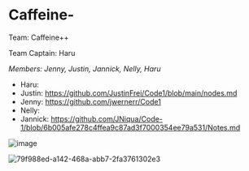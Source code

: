 # Caffeine-
Team: Caffeine++

Team Captain: Haru

_Members: Jenny, Justin, Jannick, Nelly, Haru_

- Haru: 
- Justin: https://github.com/JustinFrei/Code1/blob/main/nodes.md
- Jenny: https://github.com/jwernerr/Code1
- Nelly:
- Jannick: https://github.com/JNiqua/Code-1/blob/6b005afe278c4ffea9c87ad3f7000354ee79a531/Notes.md


![image](https://github.com/MiaGMB/Caffeine-/assets/173050213/b741bd8b-5520-4c38-8eeb-73bb4d7187e8)

  
![79f988ed-a142-468a-abb7-2fa3761302e3](https://github.com/MiaGMB/Caffeine-/assets/173050947/a4921e8e-48f9-468e-8f64-d0e76f1bcd61)




